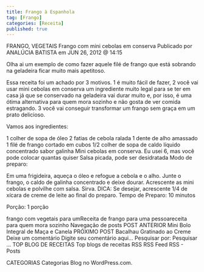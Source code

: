 ```yaml
---
title: Frango à Espanhola
tag: [Frango]
categories: [Receita]
published: true
---
```


FRANGO, VEGETAIS
Frango com mini cebolas em conserva
Publicado por ANALÚCIA BATISTA em JUN 26, 2012 @ 14:15


Olha ai um exemplo de como fazer aquele filé de frango que está sobrando na geladeira ficar muito mais apetitoso.

Essa receita foi um achado por 3 motivos. 1 é muito fácil de fazer, 2 você vai usar mini cebolas em conserva um ingrediente muito legal para se ter em casa já que se conservado na geladeira vai durar muito e, por isso, é uma ótima alternativa para quem mora sozinho e não gosta de ver comida estragando. 3 você vai conseguir transformar um frango sem graça em um prato delicioso.

Vamos aos ingredientes:

1 colher de sopa de óleo
2 fatias de cebola ralada
1 dente de alho amassado
1 filé de frango cortado em cubos
1/2 colher de sopa de caldo líquido concentrado sabor galinha
Mini cebolas em conserva. Eu usei 6, mas você pode colocar quantas quiser
Salsa picada, pode ser desidratada
Modo de preparo:

Em uma frigideira, aqueça o óleo e refogue a cebola e o alho.
Junte o frango, o caldo de galinha concentrado e deixe dourar. Acrescente as mini cebolas e polvilhe com salsa. Sirva.
DICA: Se desejar, acrescente 1/4 de xícara de creme de leite ao final do preparo.
Tempo de Preparo: 10 minutos

Porção: 1 porção



frango com vegetais para umReceita de frango para uma pessoareceita para quem mora sozinho
Navegação de posts
POST ANTERIOR
Mini Bolo Integral de Maça e Canela
PRÓXIMO POST
Bacalhau Gratinado ao Creme
Deixe um comentário
Digite seu comentário aqui...
Pesquisar por:
Pesquisar …
TOP BLOG DE RECEITAS
Top blogs de receitas
RSS
RSS Feed RSS - Posts

CATEGORIAS
Categorias
Blog no WordPress.com.
